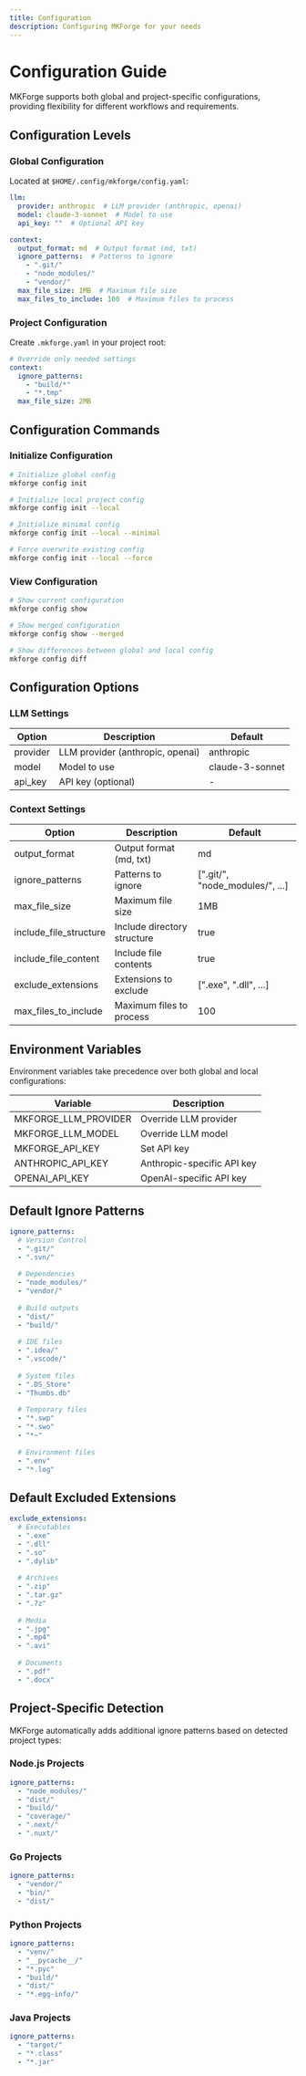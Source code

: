 ```yaml
---
title: Configuration
description: Configuring MKForge for your needs
---
```


# Configuration Guide

MKForge supports both global and project-specific configurations, providing flexibility for different workflows and requirements.

## Configuration Levels

### Global Configuration

Located at `$HOME/.config/mkforge/config.yaml`:

```yaml
llm:
  provider: anthropic  # LLM provider (anthropic, openai)
  model: claude-3-sonnet  # Model to use
  api_key: ""  # Optional API key

context:
  output_format: md  # Output format (md, txt)
  ignore_patterns:  # Patterns to ignore
    - ".git/"
    - "node_modules/"
    - "vendor/"
  max_file_size: 1MB  # Maximum file size
  max_files_to_include: 100  # Maximum files to process
```

### Project Configuration

Create `.mkforge.yaml` in your project root:

```yaml
# Override only needed settings
context:
  ignore_patterns:
    - "build/*"
    - "*.tmp"
  max_file_size: 2MB
```

## Configuration Commands

### Initialize Configuration

```bash
# Initialize global config
mkforge config init

# Initialize local project config
mkforge config init --local

# Initialize minimal config
mkforge config init --local --minimal

# Force overwrite existing config
mkforge config init --local --force
```

### View Configuration

```bash
# Show current configuration
mkforge config show

# Show merged configuration
mkforge config show --merged

# Show differences between global and local config
mkforge config diff
```

## Configuration Options

### LLM Settings

| Option | Description | Default |
|--------|-------------|---------|
| provider | LLM provider (anthropic, openai) | anthropic |
| model | Model to use | claude-3-sonnet |
| api_key | API key (optional) | - |

### Context Settings

| Option | Description | Default |
|--------|-------------|---------|
| output_format | Output format (md, txt) | md |
| ignore_patterns | Patterns to ignore | [".git/", "node_modules/", ...] |
| max_file_size | Maximum file size | 1MB |
| include_file_structure | Include directory structure | true |
| include_file_content | Include file contents | true |
| exclude_extensions | Extensions to exclude | [".exe", ".dll", ...] |
| max_files_to_include | Maximum files to process | 100 |

## Environment Variables

Environment variables take precedence over both global and local configurations:

| Variable | Description |
|----------|-------------|
| MKFORGE_LLM_PROVIDER | Override LLM provider |
| MKFORGE_LLM_MODEL | Override LLM model |
| MKFORGE_API_KEY | Set API key |
| ANTHROPIC_API_KEY | Anthropic-specific API key |
| OPENAI_API_KEY | OpenAI-specific API key |

## Default Ignore Patterns

```yaml
ignore_patterns:
  # Version Control
  - ".git/"
  - ".svn/"
  
  # Dependencies
  - "node_modules/"
  - "vendor/"
  
  # Build outputs
  - "dist/"
  - "build/"
  
  # IDE files
  - ".idea/"
  - ".vscode/"
  
  # System files
  - ".DS_Store"
  - "Thumbs.db"
  
  # Temporary files
  - "*.swp"
  - "*.swo"
  - "*~"
  
  # Environment files
  - ".env"
  - "*.log"
```

## Default Excluded Extensions

```yaml
exclude_extensions:
  # Executables
  - ".exe"
  - ".dll"
  - ".so"
  - ".dylib"
  
  # Archives
  - ".zip"
  - ".tar.gz"
  - ".7z"
  
  # Media
  - ".jpg"
  - ".mp4"
  - ".avi"
  
  # Documents
  - ".pdf"
  - ".docx"
```

## Project-Specific Detection

MKForge automatically adds additional ignore patterns based on detected project types:

### Node.js Projects
```yaml
ignore_patterns:
  - "node_modules/"
  - "dist/"
  - "build/"
  - "coverage/"
  - ".next/"
  - ".nuxt/"
```

### Go Projects
```yaml
ignore_patterns:
  - "vendor/"
  - "bin/"
  - "dist/"
```

### Python Projects
```yaml
ignore_patterns:
  - "venv/"
  - "__pycache__/"
  - "*.pyc"
  - "build/"
  - "dist/"
  - "*.egg-info/"
```

### Java Projects
```yaml
ignore_patterns:
  - "target/"
  - "*.class"
  - "*.jar"
```